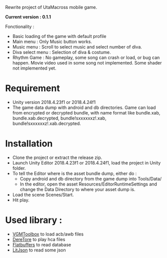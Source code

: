 Rewrite project of UtaMacross mobile game. 

**Current version : 0.1.1**

Fonctionality : 
* Basic loading of the game with default profile
* Main menu : Only Music button works.
* Music menu : Scroll to select music and select number of diva.
* Diva select menu : Selection of diva & costume.
* Rhythm Game : No gameplay, some song can crash or load, or bug can happen. Movie video used in some song not implemented. Some shader not implemented yet.

# Requirement

* Unity version 2018.4.23f1 or 2018.4.24f1
* The game data dump with android and db directories. Game can load from encrypted or decrypted bundle, with name format like bundle.xab, bundle.xab.decrypted, bundle!sxxxxxxz!.xab, bundle!sxxxxxxz!.xab.decrypted.

# Installation

* Clone the project or extract the release zip.
* Launch Unity Editor 2018.4.23f1 or 2018.4.24f1, load the project in Unity folder.
* To tell the Editor where is the asset bundle dump, either do :
  * Copy android and db directory from the game dump into Tools/Data/
  * In the editor, open the asset Resources/EditorRuntimeSettings and change the Data Directory to where your asset dump is.
* Load the scene Scenes/Start.
* Hit play.

# Used library :

* [VGMToolbox](https://sourceforge.net/projects/vgmtoolbox/) to load acb/awb files
* [DereTore](https://github.com/OpenCGSS/DereTore) to play hca files
* [Flatbuffers](https://google.github.io/flatbuffers/) to read database
* [LitJson](https://litjson.net/) to read some json
